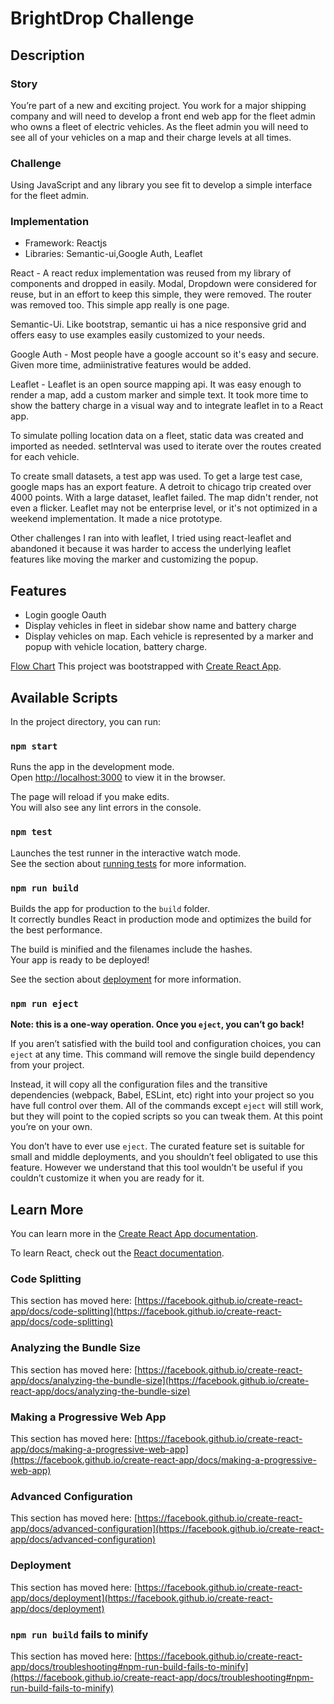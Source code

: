 # BrightDrop Challenge

## Description

### Story

You’re part of a new and exciting project. You work for a major shipping company and will need to develop a front end web app for the fleet admin who owns a fleet of electric vehicles. As the fleet admin you will need to see all of your vehicles on a map and their charge levels at all times.

### Challenge

Using JavaScript and any library you see fit to develop a simple interface for the fleet admin.

### Implementation

- Framework: Reactjs
- Libraries: Semantic-ui,Google Auth, Leaflet

React - A react redux implementation was reused from my library of components and dropped in easily. Modal, Dropdown were considered for reuse, but in an effort to keep this simple, they were removed. The router was removed too. This simple app really is one page.

Semantic-Ui. Like bootstrap, semantic ui has a nice responsive grid and offers easy to use examples easily customized to your needs.

Google Auth - Most people have a google account so it's easy and secure. Given more time, admiinistrative features would be added.

Leaflet - Leaflet is an open source mapping api. It was easy enough to render a map, add a custom marker and simple text. It took more time to show the battery charge in a visual way and to integrate leaflet in to a React app.

To simulate polling location data on a fleet, static data was created and imported as needed. setInterval was used to iterate over the routes created for each vehicle.

To create small datasets, a test app was used. To get a large test case, google maps has an export feature. A detroit to chicago trip created over 4000 points. With a large dataset, leaflet failed. The map didn't render, not even a flicker. Leaflet may not be enterprise level, or it's not optimized in a weekend implementation. It made a nice prototype.

Other challenges I ran into with leaflet, I tried using react-leaflet and abandoned it because it was harder to access the underlying leaflet features like moving the marker and customizing the popup.

## Features

- Login google Oauth
- Display vehicles in fleet in sidebar show name and battery charge
- Display vehicles on map. Each vehicle is represented by a marker and popup with vehicle location, battery charge.

[Flow Chart](c-healey.github.io/brightdrop/img/image.jpg)
This project was bootstrapped with [Create React App](https://github.com/facebook/create-react-app).

## Available Scripts

In the project directory, you can run:

### `npm start`

Runs the app in the development mode.\
Open [http://localhost:3000](http://localhost:3000) to view it in the browser.

The page will reload if you make edits.\
You will also see any lint errors in the console.

### `npm test`

Launches the test runner in the interactive watch mode.\
See the section about [running tests](https://facebook.github.io/create-react-app/docs/running-tests) for more information.

### `npm run build`

Builds the app for production to the `build` folder.\
It correctly bundles React in production mode and optimizes the build for the best performance.

The build is minified and the filenames include the hashes.\
Your app is ready to be deployed!

See the section about [deployment](https://facebook.github.io/create-react-app/docs/deployment) for more information.

### `npm run eject`

**Note: this is a one-way operation. Once you `eject`, you can’t go back!**

If you aren’t satisfied with the build tool and configuration choices, you can `eject` at any time. This command will remove the single build dependency from your project.

Instead, it will copy all the configuration files and the transitive dependencies (webpack, Babel, ESLint, etc) right into your project so you have full control over them. All of the commands except `eject` will still work, but they will point to the copied scripts so you can tweak them. At this point you’re on your own.

You don’t have to ever use `eject`. The curated feature set is suitable for small and middle deployments, and you shouldn’t feel obligated to use this feature. However we understand that this tool wouldn’t be useful if you couldn’t customize it when you are ready for it.

## Learn More

You can learn more in the [Create React App documentation](https://facebook.github.io/create-react-app/docs/getting-started).

To learn React, check out the [React documentation](https://reactjs.org/).

### Code Splitting

This section has moved here: [https://facebook.github.io/create-react-app/docs/code-splitting](https://facebook.github.io/create-react-app/docs/code-splitting)

### Analyzing the Bundle Size

This section has moved here: [https://facebook.github.io/create-react-app/docs/analyzing-the-bundle-size](https://facebook.github.io/create-react-app/docs/analyzing-the-bundle-size)

### Making a Progressive Web App

This section has moved here: [https://facebook.github.io/create-react-app/docs/making-a-progressive-web-app](https://facebook.github.io/create-react-app/docs/making-a-progressive-web-app)

### Advanced Configuration

This section has moved here: [https://facebook.github.io/create-react-app/docs/advanced-configuration](https://facebook.github.io/create-react-app/docs/advanced-configuration)

### Deployment

This section has moved here: [https://facebook.github.io/create-react-app/docs/deployment](https://facebook.github.io/create-react-app/docs/deployment)

### `npm run build` fails to minify

This section has moved here: [https://facebook.github.io/create-react-app/docs/troubleshooting#npm-run-build-fails-to-minify](https://facebook.github.io/create-react-app/docs/troubleshooting#npm-run-build-fails-to-minify)
